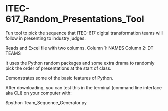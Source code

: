 # ITEC-617_Random_Presentations_Tool
Fun tool to pick the sequence that ITEC-617 digital transformation teams will follow in presenting to industry judges.

Reads and Excel file with two columns. 
Column 1: NAMES
Column 2: DT TEAMS

It uses the Python random packages and some extra drama to randomly pick the order of presentations at the start of class.

Demonstrates some of the basic features of Python.

After downloading, you can test this in the terminal (command line interface aka CLI) on your computer with:

$python Team_Sequence_Generator.py
